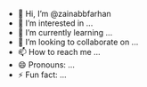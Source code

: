 - 👋 Hi, I’m @zainabbfarhan
- 👀 I’m interested in ...
- 🌱 I’m currently learning ...
- 💞️ I’m looking to collaborate on ...
- 📫 How to reach me ...
- 😄 Pronouns: ...
- ⚡ Fun fact: ...

<!---
zainabbfarhan/zainabbfarhan is a ✨ special ✨ repository because its `README.md` (this file) appears on your GitHub profile.
You can click the Preview link to take a look at your changes.
--->
